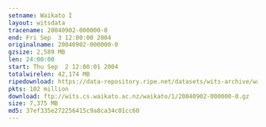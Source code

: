 ```yaml
---
setname: Waikato I
layout: witsdata
tracename: 20040902-000000-0
end: Fri Sep  3 12:00:00 2004
originalname: 20040902-000000-0
gzsize: 2,589 MB
len: 24:00:00
start: Thu Sep  2 12:00:01 2004
totalwirelen: 42,174 MB
ripedownload: https://data-repository.ripe.net/datasets/wits-archive/waikato/1/20040902-000000-0.gz
pkts: 102 million
download: ftp://wits.cs.waikato.ac.nz/waikato/1/20040902-000000-0.gz
size: 7,375 MB
md5: 37ef335e272256415c9a8ca34c01cc60
---
```

